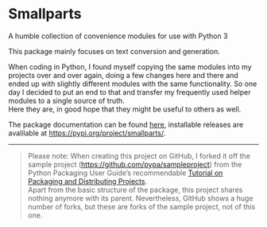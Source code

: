 # Smallparts

A humble collection of convenience modules for use with Python 3

This package mainly focuses on text conversion and generation.

When coding in Python, I found myself copying the same modules into my
projects over and over again, doing a few changes here and there and
ended up with slightly different modules with the same functionality.
So one day I decided to put an end to that and transfer my frequently used
helper modules to a single source of truth.  
Here they are, in good hope that they might be useful to others as well.

The package documentation can be found
[here](https://blackstream-x.github.io/smallparts/ "on GitHub Pages"),
installable releases are avalilable at <https://pypi.org/project/smallparts/>.

----

> Please note: When creating this project on GitHub, I forked it off
> the sample project (<https://github.com/pypa/sampleproject>)
> from the Python Packaging User Guide’s recommendable
> [Tutorial on Packaging and Distributing Projects](https://packaging.python.org/guides/distributing-packages-using-setuptools/).  
> Apart from the basic structure of the package,
> this project shares nothing anymore with its parent.
> Nevertheless, GitHub shows a huge number of forks, but these are forks
> of the sample project, not of this one.
